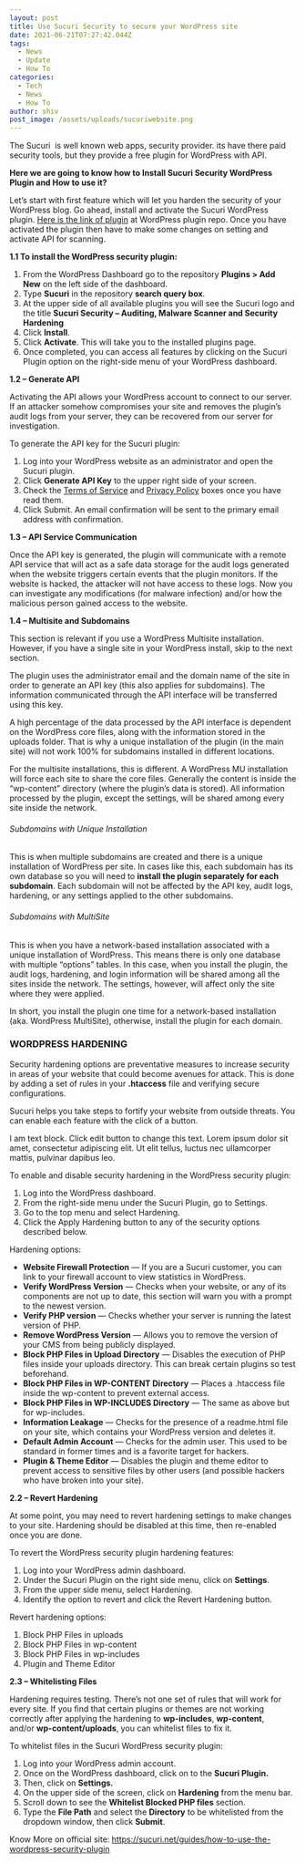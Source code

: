 ```yaml
---
layout: post
title: Use Sucuri Security to secure your WordPress site
date: 2021-06-21T07:27:42.044Z
tags:
  - News
  - Update
  - How To
categories:
  - Tech
  - News
  - How To
author: shiv
post_image: /assets/uploads/sucuriwebsite.png
---
```

The Sucuri  is well known web apps, security provider. its have there paid security tools, but they provide a free plugin for WordPress with API.

**Here we are going to know how to Install Sucuri Security WordPress Plugin and How to use it?**

Let’s start with first feature which will let you harden the security of your WordPress blog. Go ahead, install and activate the Sucuri WordPress plugin. [Here is the link of plugin](https://web.archive.org/web/20200925105142/https://wordpress.org/plugins/sucuri-scanner/) at WordPress plugin repo. Once you have activated the plugin then have to make some changes on setting and activate API for scanning.

**1.1 To install the WordPress security plugin:**

1. From the WordPress Dashboard go to the repository **Plugins > Add New** on the left side of the dashboard.
2. Type **Sucuri** in the repository **search query box**.
3. At the upper side of all available plugins you will see the Sucuri logo and the title **Sucuri Security – Auditing, Malware Scanner and Security Hardening**
4. Click **Install**.
5. Click **Activate**. This will take you to the installed plugins page.
6. Once completed, you can access all features by clicking on the Sucuri Plugin option on the right-side menu of your WordPress dashboard.

**1.2 – Generate API**

Activating the API allows your WordPress account to connect to our server. If an attacker somehow compromises your site and removes the plugin’s audit logs from your server, they can be recovered from our server for investigation.

To generate the API key for the Sucuri plugin:

1. Log into your WordPress website as an administrator and open the Sucuri plugin.
2. Click **Generate API Key** to the upper right side of your screen.
3. Check the [Terms of Service](https://web.archive.org/web/20200925105142/https://sucuri.net/terms) and [Privacy Policy](https://web.archive.org/web/20200925105142/https://sucuri.net/privacy) boxes once you have read them.
4. Click Submit. An email confirmation will be sent to the primary email address with confirmation.

**1.3 – API Service Communication**

Once the API key is generated, the plugin will communicate with a remote API service that will act as a safe data storage for the audit logs generated when the website triggers certain events that the plugin monitors. If the website is hacked, the attacker will not have access to these logs. Now you can investigate any modifications (for malware infection) and/or how the malicious person gained access to the website.

**1.4 – Multisite and Subdomains**

This section is relevant if you use a WordPress Multisite installation. However, if you have a single site in your WordPress install, skip to the next section.

The plugin uses the administrator email and the domain name of the site in order to generate an API key (this also applies for subdomains). The information communicated through the API interface will be transferred using this key.

A high percentage of the data processed by the API interface is dependent on the WordPress core files, along with the information stored in the uploads folder. That is why a unique installation of the plugin (in the main site) will not work 100% for subdomains installed in different locations.

For the multisite installations, this is different. A WordPress MU installation will force each site to share the core files. Generally the content is inside the “wp-content” directory (where the plugin’s data is stored). All information processed by the plugin, except the settings, will be shared among every site inside the network.

###### Subdomains with Unique Installation

This is when multiple subdomains are created and there is a unique installation of WordPress per site. In cases like this, each subdomain has its own database so you will need to **install the plugin separately for each subdomain**. Each subdomain will not be affected by the API key, audit logs, hardening, or any settings applied to the other subdomains.

###### Subdomains with MultiSite

This is when you have a network-based installation associated with a unique installation of WordPress. This means there is only one database with multiple “options” tables. In this case, when you install the plugin, the audit logs, hardening, and login information will be shared among all the sites inside the network. The settings, however, will affect only the site where they were applied.

In short, you install the plugin one time for a network-based installation (aka. WordPress MultiSite), otherwise, install the plugin for each domain.

### WORDPRESS HARDENING

Security hardening options are preventative measures to increase security in areas of your website that could become avenues for attack. This is done by adding a set of rules in your **.htaccess** file and verifying secure configurations.

Sucuri helps you take steps to fortify your website from outside threats. You can enable each feature with the click of a button.

I am text block. Click edit button to change this text. Lorem ipsum dolor sit amet, consectetur adipiscing elit. Ut elit tellus, luctus nec ullamcorper mattis, pulvinar dapibus leo.

To enable and disable security hardening in the WordPress security plugin:

1. Log into the WordPress dashboard.
2. From the right-side menu under the Sucuri Plugin, go to Settings.
3. Go to the top menu and select Hardening.
4. Click the Apply Hardening button to any of the security options described below.

Hardening options:

* **Website Firewall Protection** — If you are a Sucuri customer, you can link to your firewall account to view statistics in WordPress.
* **Verify WordPress Version** — Checks when your website, or any of its components are not up to date, this section will warn you with a prompt to the newest version.
* **Verify PHP version** — Checks whether your server is running the latest version of PHP.
* **Remove WordPress Version** — Allows you to remove the version of your CMS from being publicly displayed.
* **Block PHP Files in Upload Directory** — Disables the execution of PHP files inside your uploads directory. This can break certain plugins so test beforehand.
* **Block PHP Files in WP-CONTENT Directory** — Places a .htaccess file inside the wp-content to prevent external access.
* **Block PHP Files in WP-INCLUDES Directory** — The same as above but for wp-includes.
* **Information Leakage** — Checks for the presence of a readme.html file on your site, which contains your WordPress version and deletes it.
* **Default Admin Account** — Checks for the admin user. This used to be standard in former times and is a favorite target for hackers.
* **Plugin & Theme Editor** — Disables the plugin and theme editor to prevent access to sensitive files by other users (and possible hackers who have broken into your site).

**2.2 – Revert Hardening**

At some point, you may need to revert hardening settings to make changes to your site. Hardening should be disabled at this time, then re-enabled once you are done.

To revert the WordPress security plugin hardening features:

1. Log into your WordPress admin dashboard.
2. Under the Sucuri Plugin on the right side menu, click on **Settings**.
3. From the upper side menu, select Hardening.
4. Identify the option to revert and click the Revert Hardening button.

Revert hardening options:

1. Block PHP Files in uploads
2. Block PHP Files in wp-content
3. Block PHP Files in wp-includes
4. Plugin and Theme Editor

**2.3 – Whitelisting Files**

Hardening requires testing. There’s not one set of rules that will work for every site. If you find that certain plugins or themes are not working correctly after applying the hardening to **wp-includes**, **wp-content**, and/or **wp-content/uploads**, you can whitelist files to fix it.

To whitelist files in the Sucuri WordPress security plugin:

1. Log into your WordPress admin account.
2. Once on the WordPress dashboard, click on to the **Sucuri Plugin.**
3. Then, click on **Settings.**
4. On the upper side of the screen, click on **Hardening** from the menu bar.
5. Scroll down to see the **Whitelist Blocked PHP files** section.
6. Type the **File Path** and select the **Directory** to be whitelisted from the dropdown window, then click **Submit**.

Know More on official site: https://sucuri.net/guides/how-to-use-the-wordpress-security-plugin
